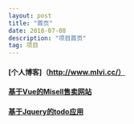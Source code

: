 ```yaml
---
layout: post
title: "首页"
date: 2018-07-08
description: "项目首页"
tag: 项目
--- 
```

#### [个人博客]（http://www.mlvi.cc/）

#### [基于Vue的Misell售卖网站](http://www.mlvi.cc/Misell.github.io)

#### [基于Jquery的todo应用](http://www.mlvi.cc/)
